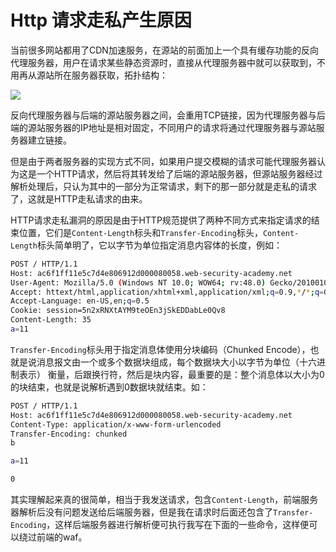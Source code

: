 # Http 请求走私产生原因

当前很多网站都用了CDN加速服务，在源站的前面加上一个具有缓存功能的反向代理服务器，用户在请求某些静态资源时，直接从代理服务器中就可以获取到，不用再从源站所在服务器获取，拓扑结构：

![](images/security_wiki/15905483838832.jpg)


反向代理服务器与后端的源站服务器之间，会重用TCP链接，因为代理服务器与后端的源站服务器的IP地址是相对固定，不同用户的请求将通过代理服务器与源站服务器建立链接。

但是由于两者服务器的实现方式不同，如果用户提交模糊的请求可能代理服务器认为这是一个HTTP请求，然后将其转发给了后端的源站服务器，但源站服务器经过解析处理后，只认为其中的一部分为正常请求，剩下的那一部分就是走私的请求了，这就是HTTP走私请求的由来。

HTTP请求走私漏洞的原因是由于HTTP规范提供了两种不同方式来指定请求的结束位置，它们是`Content-Length`标头和`Transfer-Encoding`标头，`Content-Length`标头简单明了，它以字节为单位指定消息内容体的长度，例如：

```bash
POST / HTTP/1.1
Host: ac6f1ff11e5c7d4e806912d000080058.web-security-academy.net
User-Agent: Mozilla/5.0 (Windows NT 10.0; WOW64; rv:48.0) Gecko/20100101 Firefox/48.0
Accept: httext/html,application/xhtml+xml,application/xml;q=0.9,*/*;q=0.8
Accept-Language: en-US,en;q=0.5
Cookie: session=5n2xRNXtAYM9teOEn3jSkEDDabLe0Qv8
Content-Length: 35
a=11

```

`Transfer-Encoding`标头用于指定消息体使用分块编码（Chunked Encode），也就是说消息报文由一个或多个数据块组成，每个数据块大小以字节为单位（十六进制表示） 衡量，后跟换行符，然后是块内容，最重要的是：整个消息体以大小为0的块结束，也就是说解析遇到0数据块就结束。如：

```bash
POST / HTTP/1.1
Host: ac6f1ff11e5c7d4e806912d000080058.web-security-academy.net
Content-Type: application/x-www-form-urlencoded
Transfer-Encoding: chunked
b

a=11

0

```

其实理解起来真的很简单，相当于我发送请求，包含`Content-Length`，前端服务器解析后没有问题发送给后端服务器，但是我在请求时后面还包含了`Transfer-Encoding`，这样后端服务器进行解析便可执行我写在下面的一些命令，这样便可以绕过前端的waf。

